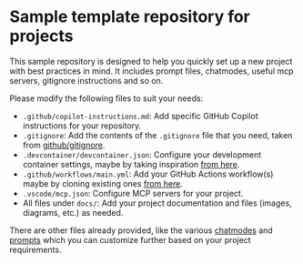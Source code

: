 # Sample template repository for projects

This sample repository is designed to help you quickly set up a new project with best practices in mind. It includes prompt files, chatmodes, useful mcp servers, gitignore instructions and so on.

Please modify the following files to suit your needs:

- `.github/copilot-instructions.md`: Add specific GitHub Copilot instructions for your repository.
- `.gitignore`: Add the contents of the `.gitignore` file that you need, taken from [github/gitignore](https://github.com/github/gitignore).
- `.devcontainer/devcontainer.json`: Configure your development container settings, maybe by taking inspiration [from here](https://github.com/devcontainers/templates).
- `.github/workflows/main.yml`: Add your GitHub Actions workflow(s) maybe by cloning existing ones [from here](https://github.com/actions/starter-workflows).
- `.vscode/mcp.json`: Configure MCP servers for your project.
- All files under `docs/`: Add your project documentation and files (images, diagrams, etc.) as needed.

There are other files already provided, like the various [chatmodes](.github/chatmodes/) and [prompts](.github/prompts/) which you can customize further based on your project requirements.
